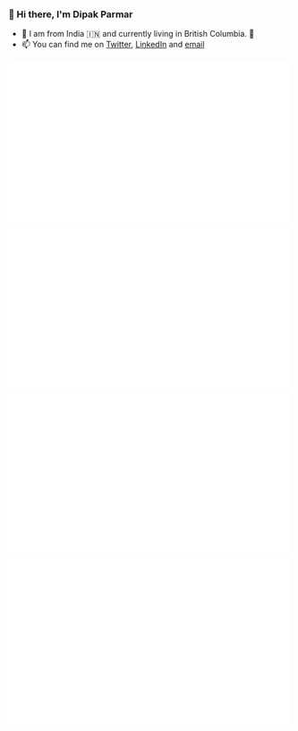 ### 👋 Hi there, I'm Dipak Parmar 

- 📍 I am from India 🇮🇳 and currently living in British Columbia. 🍁
- 📫 You can find me on [Twitter](https://dipak.to/twitter), [LinkedIn](https://dipak.to/linkedin) and [email](mailto:hello@dipak.tech)



<!--
https://github.community/t/support-theme-context-for-images-in-light-vs-dark-mode/147981/84
-->
<a href="https://github.com/jstrieb/github-stats#gh-dark-mode-only">
<img src="https://github.com/dipakparmar/github-stats/blob/master/generated/overview.svg#gh-dark-mode-only" />
<img src="https://github.com/dipakparmar/github-stats/blob/master/generated/languages.svg#gh-dark-mode-only" />
</a>
<a href="https://github.com/jstrieb/github-stats#gh-light-mode-only">
<img src="https://github.com/dipakparmar/github-stats/blob/master/generated/overview.svg#gh-light-mode-only" />
<img src="https://github.com/dipakparmar/github-stats/blob/master/generated/languages.svg#gh-light-mode-only" />
</a>
